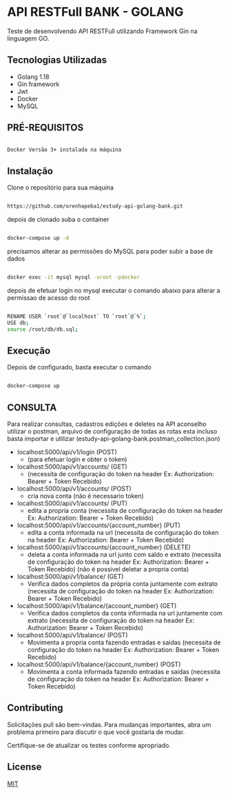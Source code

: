# API RESTFull BANK - GOLANG

Teste de desenvolvendo API RESTFull utilizando Framework Gin na linguagem GO.


## Tecnologias Utilizadas
- Golang 1.18
- Gin framework
- Jwt
- Docker
- MySQL

## PRÉ-REQUISITOS


```bash

Docker Versão 3+ instalada na máquina

```

## Instalação

Clone o repositório para sua máquina

```bash

https://github.com/orenhapeba1/estudy-api-golang-bank.git

```

depois de clonado suba o container 

```bash

docker-compose up -d

```

precisamos alterar as permissões do MySQL para poder subir a base de dados
```bash

docker exec -it mysql mysql -uroot -pdocker

```
depois de efetuar login no mysql executar o comando abaixo para alterar a permissao de acesso do root
```bash

RENAME USER `root`@`localhost` TO `root`@`%`;
USE db;
source /root/db/db.sql;

```


## Execução
Depois de configurado, basta executar o comando 
```bash

docker-compose up

```

## CONSULTA
Para realizar consultas, cadastros edições e deletes na API aconselho utilizar o postman, arquivo de configuração de todas as rotas esta incluso basta importar e utilizar (estudy-api-golang-bank.postman_collection.json)

- localhost:5000/api/v1/login (POST)
   - (para efetuar login e obter o token)
- localhost:5000/api/v1/accounts/ (GET)
  - (necessita de configuração do token na header Ex: Authorization: Bearer + Token Recebido)
- localhost:5000/api/v1/accounts/ (POST) 
  - cria nova conta (não é necessario token)
- localhost:5000/api/v1/accounts/ (PUT) 
  - edita a propria conta (necessita de configuração do token na header Ex: Authorization: Bearer + Token Recebido)
- localhost:5000/api/v1/accounts/{account_number} (PUT)
    - edita a conta informada na url (necessita de configuração do token na header Ex: Authorization: Bearer + Token Recebido)
- localhost:5000/api/v1/accounts/{account_number} (DELETE)
    - deleta a conta informada na url junto com saldo e extrato (necessita de configuração do token na header Ex: Authorization: Bearer + Token Recebido) (não é possivel deletar a propria conta)
- localhost:5000/api/v1/balance/ (GET)
    - Verifica dados completos da própria conta juntamente com extrato (necessita de configuração do token na header Ex: Authorization: Bearer + Token Recebido)
- localhost:5000/api/v1/balance/{account_number} (GET)
    - Verifica dados completos da conta informada na url juntamente com extrato (necessita de configuração do token na header Ex: Authorization: Bearer + Token Recebido)
- localhost:5000/api/v1/balance/ (POST)
    - Movimenta a propria conta fazendo entradas e saidas (necessita de configuração do token na header Ex: Authorization: Bearer + Token Recebido)
- localhost:5000/api/v1/balance/{account_number} (POST)
    - Movimenta a conta informada fazendo entradas e saidas (necessita de configuração do token na header Ex: Authorization: Bearer + Token Recebido)


## Contributing

Solicitações pull são bem-vindas. Para mudanças importantes, abra um problema primeiro
para discutir o que você gostaria de mudar.

Certifique-se de atualizar os testes conforme apropriado.

## License

[MIT](https://choosealicense.com/licenses/mit/)
